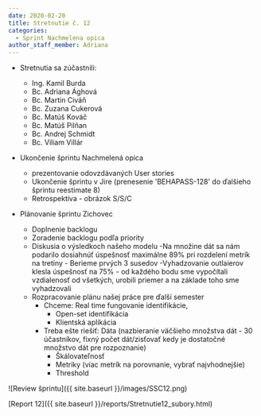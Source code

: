 ```yaml
---
date: 2020-02-20
title: Stretnutie č. 12
categories:
  - Sprint Nachmelena opica
author_staff_member: Adriana
---
```

- Stretnutia sa zúčastnili:
    - Ing. Kamil Burda
    - Bc. Adriana Ághová
    - Bc. Martin Civáň
    - Bc. Zuzana Cukerová
    - Bc. Matúš Kováč
    - Bc. Matúš Pilňan
    - Bc. Andrej Schmidt
    - Bc. Viliam Villár

- Ukončenie šprintu Nachmelená opica
    - prezentovanie odovzdávaných User stories
    - Ukončenie šprintu v Jire (prenesenie 'BEHAPASS-128' do ďalšieho šprintu reestimate 8)
    - Retrospektíva - obrázok S/S/C

- Plánovanie šprintu Zichovec
    - Doplnenie backlogu
    - Zoradenie backlogu podľa priority
    - Diskusia o výsledkoch našeho modelu
        -Na množine dát sa nám podarilo dosiahnúť úspešnosť maximálne 89% pri rozdelení metrík na tretiny
            - Berieme prvých 3 susedov
         -Vyhadzovanie outlaierov klesla úspešnosť na 75%
            - od každého bodu sme vypočítali vzdialenosť od všetkých, urobili priemer a na základe toho sme vyhadzovali
    - Rozpracovanie plánu našej práce pre ďalší semester
        - Chceme: Real time fungovanie identifikácie,
            - Open-set identifikácia
            -  Klientská aplikácia
        - Treba ešte riešiť: Dáta (nazbieranie väčšieho množstva dát - 30 účastníkov, fixný počet dát/zisťovať kedy je dostatočné množstvo dát pre rozpoznanie)
            - Škálovateľnosť
            - Metriky (viac metrík na porovnanie, vybrať najvhodnejšie)
            - Threshold
                             
![Review šprintu]({{ site.baseurl }}/images/SSC12.png)
        
[Report 12]({{ site.baseurl }}/reports/Stretnutie12_subory.html)